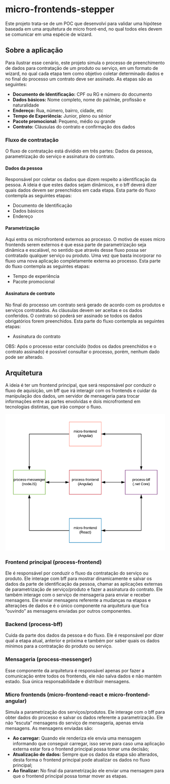 # micro-frontends-stepper

Este projeto trata-se de um POC que desenvolvi para validar uma hipótese baseada em uma arquitetura de micro front-end, no qual todos eles devem se comunicar em uma espécie de wizard. 

## Sobre a aplicação

Para ilustrar esse cenário, este projeto simula o processo de preenchimento de dados para contratação de um produto ou serviço, em um formato de wizard, no qual cada etapa tem como objetivo coletar determinado dados e no final do processo um contrato deve ser assinado. As etapas são as seguintes:

- **Documento de Identificação:** CPF ou RG e número do documento
- **Dados básicos:** Nome completo, nome do pai/mãe, profissão e naturalidade
- **Endereço:** Rua, número, bairro, cidade, etc
- **Tempo de Experiência:** Junior, pleno ou sênior
- **Pacote promocional:** Pequeno, médio ou grande
- **Contrato:** Cláusulas do contrato e confirmação dos dados

### Fluxo de contratação
O fluxo de contratação está dividido em três partes: Dados da pessoa, parametrização do serviço e assinatura do contrato.

#### Dados da pessoa
Responsável por coletar os dados que dizem respeito a identificação da pessoa. A ideia é que estes dados sejam dinâmicos, e o bff deverá dizer quais dados devem ser preenchidos em cada etapa. Esta parte do fluxo contempla as seguintes etapas:
- Documento de Identificação
- Dados básicos
- Endereço

#### Parametrização
Aqui entra os microfrontend externos ao processo. O motivo de esses micro frontends serem externos é que essa parte de parametrização seja dinâmica e escalável, no sentido que através desse fluxo possa ser contratado qualquer serviço ou produto. Uma vez que basta incorporar no fluxo uma nova aplicação completamente externa ao processo. Esta parte do fluxo contempla as seguintes etapas:
- Tempo de experiência
- Pacote promocional

#### Assinatura de contrato
No final do processo um contrato será gerado de acordo com os produtos e serviços contratados. As cláusulas devem ser aceitas e os dados conferidos. O contrato só poderá ser assinado se todos os dados obrigatórios forem preenchidos. Esta parte do fluxo contempla as seguintes etapas:
- Assinatura do contrato

OBS: Após o processo estar concluído (todos os dados preenchidos e o contrato assinado) é possível consultar o processo, porém, nenhum dado pode ser alterado.

## Arquitetura

A ideia é ter um frontend principal, que será responsável por conduzir o fluxo de aquisição, um bff que irá interagir com os frontends e cuidar da manipulação dos dados, um servidor de mensageria para trocar informações entre as partes envolvidas e dois microfrontend em tecnologias distintas, que irão compor o fluxo.

![architecture](https://raw.githubusercontent.com/lucasbbudelon/micro-frontends-stepper/master/architecture.png)

### Frontend principal (process-frontend)
Ele é responsável por conduzir o fluxo da contratação do serviço ou produto. Ele interage com bff para mostrar dinamicamente e salvar os dados da parte de identificação da pessoa, chamar as aplicações externas de parametrização de serviço/produto e fazer a assinatura do contrato. Ele também interage com o serviço de mensageria para enviar e receber mensagens. Ele enviar mensagens referente a mudanças na etapas e alterações de dados e é o único componente na arquitetura que fica “ouvindo” as mensagens enviadas por outros componentes.

### Backend (process-bff)
Cuida da parte dos dados da pessoa e do fluxo. Ele é responsável por dizer qual a etapa atual, anterior e próxima e também por saber quais os dados mínimos para a contratação do produto ou serviço.

### Mensageria (process-messenger)
Esse componente da arquitetura é responsável apenas por fazer a comunicação entre todos os frontends, ele não salva dados e não mantém estado. Sua única responsabilidade e distribuir mensagens.

### Micro frontends (micro-frontend-react e micro-frontend-angular)
Simula a parametrização dos serviços/produtos. Ele interage com o bff para obter dados do processo e salvar os dados referente a parametrização. Ele não “escuta” mensagens do serviço de mensageria, apenas envia mensagens. As mensagens enviadas são:

- **Ao carregar:** Quando ele renderiza ele envia uma mensagem informando que conseguir carregar, isso serve para caso uma aplicação externa estar fora o frontend principal possa tomar uma decisão;
- **Atualização de dados:** Sempre que os dados da etapa são alterados, desta forma o frontend principal pode atualizar os dados no fluxo principal;
- **Ao finalizar:** No final da parametrização ele enviar uma mensagem para que o frontend principal possa tomar mover as etapas.

